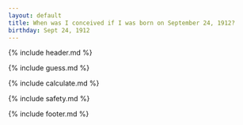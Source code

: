 ```yaml
---
layout: default
title: When was I conceived if I was born on September 24, 1912?
birthday: Sept 24, 1912
---
```


{% include header.md %}

{% include guess.md %}

{% include calculate.md %}

{% include safety.md %}

{% include footer.md %}



